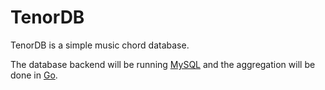 TenorDB
=======

TenorDB is a simple music chord database.

The database backend will be running [MySQL](www.mysql.com) and the aggregation will be done in [Go](golang.org).
